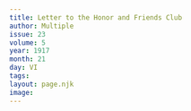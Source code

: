 ```yaml
---
title: Letter to the Honor and Friends Club
author: Multiple
issue: 23
volume: 5
year: 1917
month: 21
day: VI
tags:
layout: page.njk
image:
---
```



